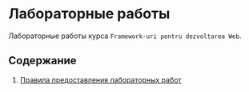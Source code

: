 # Лабораторные работы

Лабораторные работы курса `Framework-uri pentru dezvoltarea Web`.

## Содержание

1. [Правила предоставления лабораторных работ](lab_guidelines.md)